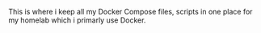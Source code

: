 This is where i keep all my Docker Compose files, scripts in one place for my homelab which i primarly use Docker.
